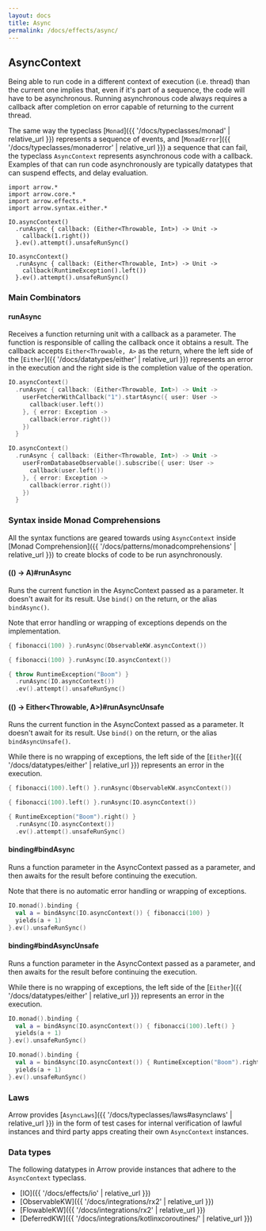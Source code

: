 ```yaml
---
layout: docs
title: Async
permalink: /docs/effects/async/
---
```


## AsyncContext

Being able to run code in a different context of execution (i.e. thread) than the current one implies that, even if it's part of a sequence, the code will have to be asynchronous.
Running asynchronous code always requires a callback after completion on error capable of returning to the current thread.

The same way the typeclass [`Monad`]({{ '/docs/typeclasses/monad' | relative_url }}) represents a sequence of events, and [`MonadError`]({{ '/docs/typeclasses/monaderror' | relative_url }}) a sequence that can fail, the typeclass `AsyncContext` represents asynchronous code with a callback.
Examples of that can run code asynchronously are typically datatypes that can suspend effects, and delay evaluation.

```kotlin:ank
import arrow.*
import arrow.core.*
import arrow.effects.*
import arrow.syntax.either.*

IO.asyncContext()
  .runAsync { callback: (Either<Throwable, Int>) -> Unit -> 
    callback(1.right()) 
  }.ev().attempt().unsafeRunSync()
```

```kotlin:ank
IO.asyncContext()
  .runAsync { callback: (Either<Throwable, Int>) -> Unit -> 
    callback(RuntimeException().left()) 
  }.ev().attempt().unsafeRunSync()
```

### Main Combinators

#### runAsync

Receives a function returning unit with a callback as a parameter.
The function is responsible of calling the callback once it obtains a result.
The callback accepts `Either<Throwable, A>` as the return, where the left side of the [`Either`]({{ '/docs/datatypes/either' | relative_url }}) represents an error in the execution and the right side is the completion value of the operation.

```kotlin
IO.asyncContext()
  .runAsync { callback: (Either<Throwable, Int>) -> Unit -> 
    userFetcherWithCallback("1").startAsync({ user: User ->
      callback(user.left())
    }, { error: Exception ->
      callback(error.right())
    })
  }
```

```kotlin
IO.asyncContext()
  .runAsync { callback: (Either<Throwable, Int>) -> Unit -> 
    userFromDatabaseObservable().subscribe({ user: User ->
      callback(user.left())
    }, { error: Exception ->
      callback(error.right())
    })
  }
```

### Syntax inside Monad Comprehensions

All the syntax functions are geared towards using `AsyncContext` inside [Monad Comprehension]({{ '/docs/patterns/monadcomprehensions' | relative_url }})
to create blocks of code to be run asynchronously.

#### (() -> A)#runAsync

Runs the current function in the AsyncContext passed as a parameter. It doesn't await for its result.
Use `bind()` on the return, or the alias `bindAsync()`.

Note that error handling or wrapping of exceptions depends on the implementation.

```kotlin
{ fibonacci(100) }.runAsync(ObservableKW.asyncContext())
```

```kotlin
{ fibonacci(100) }.runAsync(IO.asyncContext())
```

```kotlin
{ throw RuntimeException("Boom") }
  .runAsync(IO.asyncContext())
  .ev().attempt().unsafeRunSync()
```

#### (() -> Either<Throwable, A>)#runAsyncUnsafe

Runs the current function in the AsyncContext passed as a parameter. It doesn't await for its result.
Use `bind()` on the return, or the alias `bindAsyncUnsafe()`.

While there is no wrapping of exceptions, the left side of the [`Either`]({{ '/docs/datatypes/either' | relative_url }}) represents an error in the execution.

```kotlin
{ fibonacci(100).left() }.runAsync(ObservableKW.asyncContext())
```

```kotlin
{ fibonacci(100).left() }.runAsync(IO.asyncContext())
```

```kotlin
{ RuntimeException("Boom").right() }
  .runAsync(IO.asyncContext())
  .ev().attempt().unsafeRunSync()
```

#### binding#bindAsync

Runs a function parameter in the AsyncContext passed as a parameter,
and then awaits for the result before continuing the execution.

Note that there is no automatic error handling or wrapping of exceptions.

```kotlin
IO.monad().binding {
  val a = bindAsync(IO.asyncContext()) { fibonacci(100) }
  yields(a + 1)
}.ev().unsafeRunSync()
```

#### binding#bindAsyncUnsafe

Runs a function parameter in the AsyncContext passed as a parameter,
and then awaits for the result before continuing the execution.

While there is no wrapping of exceptions, the left side of the [`Either`]({{ '/docs/datatypes/either' | relative_url }}) represents an error in the execution.

```kotlin
IO.monad().binding {
  val a = bindAsync(IO.asyncContext()) { fibonacci(100).left() }
  yields(a + 1)
}.ev().unsafeRunSync()
```

```kotlin
IO.monad().binding {
  val a = bindAsync(IO.asyncContext()) { RuntimeException("Boom").right() }
  yields(a + 1)
}.ev().unsafeRunSync()
```

### Laws

Arrow provides [`AsyncLaws`]({{ '/docs/typeclasses/laws#asynclaws' | relative_url }}) in the form of test cases for internal verification of lawful instances and third party apps creating their own `AsyncContext` instances.

### Data types

The following datatypes in Arrow provide instances that adhere to the `AsyncContext` typeclass.

- [IO]({{ '/docs/effects/io' | relative_url }})
- [ObservableKW]({{ '/docs/integrations/rx2' | relative_url }})
- [FlowableKW]({{ '/docs/integrations/rx2' | relative_url }})
- [DeferredKW]({{ '/docs/integrations/kotlinxcoroutines/' | relative_url }})
